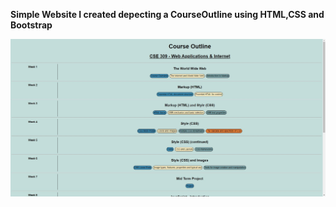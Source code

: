 **Simple  Website I created depecting a CourseOutline using HTML,CSS and Bootstrap** <br>

![image alt](https://github.com/SM-Aqib-Hossain/Basic-courseoutline-webpage/blob/1237ad7075b6136f0c41397db92149c3f2b1c7a0/Screenshot%202024-09-18%20161621.jpg)
